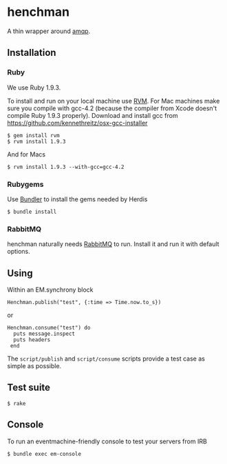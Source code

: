 # henchman

A thin wrapper around [amqp](https://github.com/ruby-amqp/amqp).

## Installation

### Ruby

We use Ruby 1.9.3. 

To install and run on your local machine use [RVM](https://rvm.beginrescueend.com/). 
For Mac machines make sure you compile with gcc-4.2 (because the compiler from Xcode doesn't compile Ruby 1.9.3 properly). 
Download and install gcc from https://github.com/kennethreitz/osx-gcc-installer 

    $ gem install rvm
    $ rvm install 1.9.3

And for Macs

    $ rvm install 1.9.3 --with-gcc=gcc-4.2

### Rubygems

Use [Bundler](http://gembundler.com/) to install the gems needed by Herdis

    $ bundle install

### RabbitMQ

henchman naturally needs [RabbitMQ](http://www.rabbitmq.com/) to run. Install it and run it with default options.

## Using

Within an EM.synchrony block

    Henchman.publish("test", {:time => Time.now.to_s})

or

    Henchman.consume("test") do
      puts message.inspect
      puts headers
     end

The `script/publish` and `script/consume` scripts provide a test case as simple as possible.

## Test suite

    $ rake

## Console

To run an eventmachine-friendly console to test your servers from IRB

    $ bundle exec em-console
